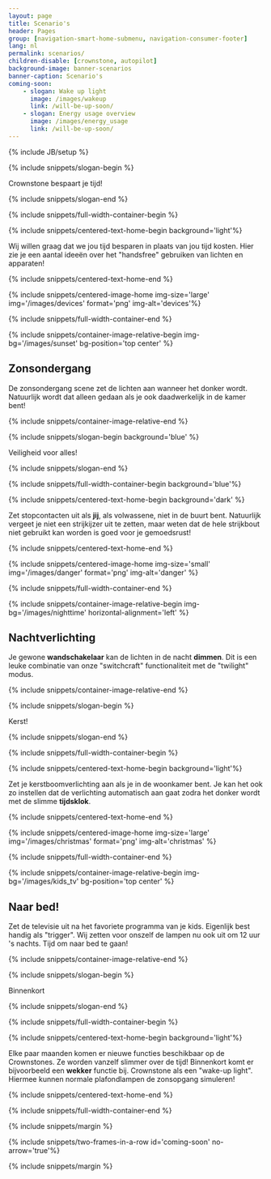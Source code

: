 ```yaml
---
layout: page
title: Scenario's
header: Pages
group: [navigation-smart-home-submenu, navigation-consumer-footer]
lang: nl
permalink: scenarios/
children-disable: [crownstone, autopilot]
background-image: banner-scenarios
banner-caption: Scenario's
coming-soon:
    - slogan: Wake up light
      image: /images/wakeup
      link: /will-be-up-soon/
    - slogan: Energy usage overview
      image: /images/energy_usage
      link: /will-be-up-soon/
---
```

{% include JB/setup %}

{% include snippets/slogan-begin %}

Crownstone bespaart je tijd!

{% include snippets/slogan-end %}

{% include snippets/full-width-container-begin %}

{% include snippets/centered-text-home-begin background='light'%}

Wij willen graag dat we jou tijd besparen in plaats van jou tijd kosten. Hier zie je een aantal ideeën over het "handsfree" gebruiken van lichten en apparaten!

{% include snippets/centered-text-home-end %}

{% include snippets/centered-image-home img-size='large' img='/images/devices' format='png' img-alt='devices'%}

{% include snippets/full-width-container-end %}

{% include snippets/container-image-relative-begin img-bg='/images/sunset' bg-position='top center' %}

## Zonsondergang

De zonsondergang scene zet de lichten aan wanneer het donker wordt. Natuurlijk wordt dat alleen gedaan als je ook daadwerkelijk in de kamer bent!

{% include snippets/container-image-relative-end %}

{% include snippets/slogan-begin background='blue' %}

Veiligheid voor alles!

{% include snippets/slogan-end %}

{% include snippets/full-width-container-begin background='blue'%}

{% include snippets/centered-text-home-begin background='dark' %}

Zet stopcontacten uit als **jij**, als volwassene, niet in de buurt bent. Natuurlijk vergeet je niet een strijkijzer uit te zetten, maar weten dat de hele strijkbout niet gebruikt kan worden is goed voor je gemoedsrust!

{% include snippets/centered-text-home-end %}

{% include snippets/centered-image-home img-size='small' img='/images/danger' format='png' img-alt='danger' %}

{% include snippets/full-width-container-end %}

{% include snippets/container-image-relative-begin img-bg='/images/nighttime' horizontal-alignment='left' %}

## Nachtverlichting

Je gewone **wandschakelaar** kan de lichten in de nacht **dimmen**. Dit is een leuke combinatie van onze "switchcraft" functionaliteit met de "twilight" modus.

{% include snippets/container-image-relative-end %}

{% include snippets/slogan-begin %}

Kerst!

{% include snippets/slogan-end %}

{% include snippets/full-width-container-begin %}

{% include snippets/centered-text-home-begin background='light'%}

Zet je kerstboomverlichting aan als je in de woonkamer bent. Je kan het ook zo instellen dat de verlichting automatisch aan gaat zodra het donker wordt met de slimme **tijdsklok**.

{% include snippets/centered-text-home-end %}

{% include snippets/centered-image-home img-size='large' img='/images/christmas' format='png' img-alt='christmas' %}

{% include snippets/full-width-container-end %}

{% include snippets/container-image-relative-begin img-bg='/images/kids_tv' bg-position='top center' %}

## Naar bed!

Zet de televisie uit na het favoriete programma van je kids. Eigenlijk best handig als "trigger". Wij zetten voor onszelf de lampen nu ook uit om 12 uur 's nachts. Tijd om naar bed te gaan!

{% include snippets/container-image-relative-end %}

{% include snippets/slogan-begin %}

Binnenkort

{% include snippets/slogan-end %}

{% include snippets/full-width-container-begin %}

{% include snippets/centered-text-home-begin background='light'%}

Elke paar maanden komen er nieuwe functies beschikbaar op de Crownstones. Ze worden vanzelf slimmer over de tijd! Binnenkort komt er bijvoorbeeld een **wekker** functie bij. Crownstone als een "wake-up light". Hiermee kunnen normale plafondlampen de zonsopgang simuleren!

{% include snippets/centered-text-home-end %}

{% include snippets/full-width-container-end %}


{% include snippets/margin %}

{% include snippets/two-frames-in-a-row id='coming-soon' no-arrow='true'%}

{% include snippets/margin %}
